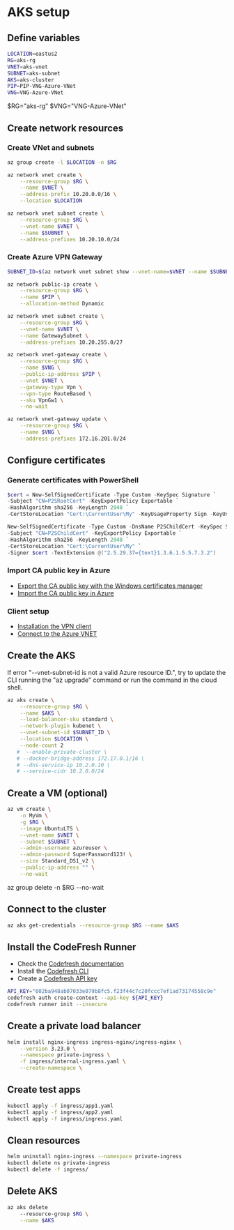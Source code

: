 # AKS setup

## Define variables

```bash
LOCATION=eastus2
RG=aks-rg
VNET=aks-vnet
SUBNET=aks-subnet
AKS=aks-cluster
PIP=PIP-VNG-Azure-VNet
VNG=VNG-Azure-VNet
```

$RG="aks-rg"
$VNG="VNG-Azure-VNet"

## Create network resources

### Create VNet and subnets

```bash
az group create -l $LOCATION -n $RG

az network vnet create \
    --resource-group $RG \
    --name $VNET \
    --address-prefix 10.20.0.0/16 \
    --location $LOCATION

az network vnet subnet create \
    --resource-group $RG \
    --vnet-name $VNET \
    --name $SUBNET \
    --address-prefixes 10.20.10.0/24
```

### Create Azure VPN Gateway

```bash
SUBNET_ID=$(az network vnet subnet show --vnet-name=$VNET --name $SUBNET -g=$RG --query id -o tsv)

az network public-ip create \
    --resource-group $RG \
    --name $PIP \
    --allocation-method Dynamic

az network vnet subnet create \
    --resource-group $RG \
    --vnet-name $VNET \
    --name GatewaySubnet \
    --address-prefixes 10.20.255.0/27

az network vnet-gateway create \
    --resource-group $RG \
    --name $VNG \
    --public-ip-address $PIP \
    --vnet $VNET \
    --gateway-type Vpn \
    --vpn-type RouteBased \
    --sku VpnGw1 \
    --no-wait

az network vnet-gateway update \
    --resource-group $RG \
    --name $VNG \
    --address-prefixes 172.16.201.0/24
```

## Configure certificates

### Generate certificates with PowerShell

```powershell
$cert = New-SelfSignedCertificate -Type Custom -KeySpec Signature `
-Subject "CN=P2SRootCert" -KeyExportPolicy Exportable `
-HashAlgorithm sha256 -KeyLength 2048 `
-CertStoreLocation "Cert:\CurrentUser\My" -KeyUsageProperty Sign -KeyUsage CertSign

New-SelfSignedCertificate -Type Custom -DnsName P2SChildCert -KeySpec Signature `
-Subject "CN=P2SChildCert" -KeyExportPolicy Exportable `
-HashAlgorithm sha256 -KeyLength 2048 `
-CertStoreLocation "Cert:\CurrentUser\My" `
-Signer $cert -TextExtension @("2.5.29.37={text}1.3.6.1.5.5.7.3.2")
```

### Import CA public key in Azure

- [Export the CA public key with the Windows certificates manager](https://docs.microsoft.com/en-us/azure/vpn-gateway/vpn-gateway-certificates-point-to-site#cer)
- [Import the CA public key in Azure](https://docs.microsoft.com/en-us/azure/vpn-gateway/vpn-gateway-howto-point-to-site-resource-manager-portal#uploadfile)

### Client setup

- [Installation the VPN client](https://docs.microsoft.com/en-us/azure/vpn-gateway/point-to-site-vpn-client-configuration-azure-cert)
- [Connect to the Azure VNET](https://docs.microsoft.com/en-us/azure/vpn-gateway/vpn-gateway-howto-point-to-site-resource-manager-portal#connect)

## Create the AKS

If error  "--vnet-subnet-id is not a valid Azure resource ID.", try to update the CLI running the "az upgrade" command or run the command in the cloud shell.

```bash
az aks create \
    --resource-group $RG \
    --name $AKS \
    --load-balancer-sku standard \
    --network-plugin kubenet \
    --vnet-subnet-id $SUBNET_ID \
    --location $LOCATION \
    --node-count 2
   #  --enable-private-cluster \
   # --docker-bridge-address 172.17.0.1/16 \
   # --dns-service-ip 10.2.0.10 \
   # --service-cidr 10.2.0.0/24
```

## Create a VM (optional)

```bash
az vm create \
    -n MyVm \
    -g $RG \
    --image UbuntuLTS \
    --vnet-name $VNET \
    --subnet $SUBNET \
    --admin-username azureuser \
    --admin-password SuperPassword123! \
    --size Standard_DS1_v2 \
    --public-ip-address "" \
    --no-wait
```

az group delete -n $RG --no-wait

## Connect to the cluster

```bash
az aks get-credentials --resource-group $RG --name $AKS
```

## Install the CodeFresh Runner

- Check the [Codefresh documentation](https://codefresh.io/docs/docs/administration/codefresh-runner/)
- Install the [Codefresh CLI](https://codefresh-io.github.io/cli/installation/download/)
- Create a [Codefresh API key](https://g.codefresh.io/user/settings)

```bash
API_KEY="602ba948ab07033e079b8fc5.f23f44c7c20fccc7ef1ad73174558c9e"
codefresh auth create-context --api-key ${API_KEY}
codefresh runner init --insecure
```
## Create a private load balancer

```bash
helm install nginx-ingress ingress-nginx/ingress-nginx \
    --version 3.23.0 \
    --namespace private-ingress \
    -f ingress/internal-ingress.yaml \
    --create-namespace \
```

## Create test apps

```bash
kubectl apply -f ingress/app1.yaml
kubectl apply -f ingress/app2.yaml
kubectl apply -f ingress/ingress.yaml
```

## Clean resources

```bash
helm uninstall nginx-ingress --namespace private-ingress
kubectl delete ns private-ingress
kubectl delete -f ingress/
```

## Delete AKS

```bash
az aks delete 
    --resource-group $RG \
    --name $AKS
```
